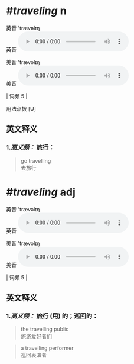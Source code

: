 # ***\#traveling*** n
英音 'trævəlɪŋ  
英音
<audio src="./media/travelling-B.aac" controls="controls"></audio>

美音 'trævəlɪŋ  
美音
<audio src="./media/travelling-m.aac" controls="controls"></audio>



| 词频 5 |  

用法点拨  [U]

英文释义
---
### 1.*高义频：* **旅行：**  

 > go travelling   
 > 去旅行    


# ***\#traveling*** adj
英音 'trævəlɪŋ  
英音
<audio src="./media/travelling-B.aac" controls="controls"></audio>

美音 'trævəlɪŋ  
美音
<audio src="./media/travelling-m.aac" controls="controls"></audio>



| 词频 5 |  

英文释义
---
### 1.*高义频：* **旅行 (用) 的；巡回的：**  

 > the travelling public   
 > 旅游爱好者们    

 > a travelling performer   
 > 巡回表演者    


